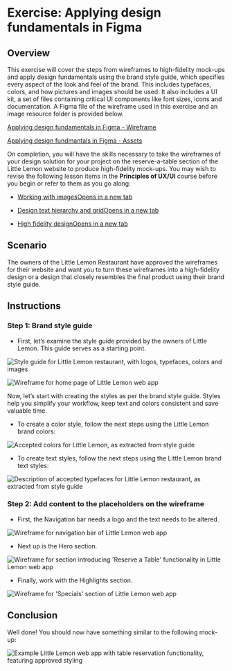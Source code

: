 Exercise: Applying design fundamentals in Figma
===============================================

**Overview**
------------

This exercise will cover the steps from wireframes to high-fidelity mock-ups and apply design fundamentals using the brand style guide, which specifies every aspect of the look and feel of the brand. This includes typefaces, colors, and how pictures and images should be used. It also includes a UI kit, a set of files containing critical UI components like font sizes, icons and documentation. A Figma file of the wireframe used in this exercise and an image resource folder is provided below.

[Applying design fundamentals in Figma - Wireframe](https://d3c33hcgiwev3.cloudfront.net/ICdLWb5gTE-m-IBTHUbNKA_1b4d05e13f71491396e9e67699bc82e1_C8.M1.L3.Item-3-Exercise-Wireframing-the-project-Wireframe.fig?Expires=1698537600&Signature=kTsQY0G~rairyPoF4fubqDVzmwoUtyB-r95BlS-25IFBkptXv4C2V8ApdfZQi7JOZEyqLJY9jy7Ac8oSag8-MCazvqJDycWZh~TpBNWT5NHEwlpNHJSm0W5DMc2xNPKiJtJ2X43z9XeYVirBkL7uPj~jV0crbEGAg6t2jKzPRIg_&Key-Pair-Id=APKAJLTNE6QMUY6HBC5A)

[Applying design fundmantals in Figma - Assets](https://d3c33hcgiwev3.cloudfront.net/qbZ2Wr5jTZya6-dDlPrGwQ_5b3b588277444859a71d1c78010d06e1_Applying-design-fundmantals-in-Figma---Assets.zip?Expires=1698537600&Signature=fFFhW~mF3vPtMA6MgoIhuu-ffhhTV22YgGyItyOV9qKoO0mTx7H5DhOaRQpubg6w8RxJmNbjxk7gi0VDNX3tXqhN9tss8BerrN~SdUB1t3-uiPQ5kFeL1NlX0XcZP2paxrH68dotEDOncXym-kzvNeyD-59g1uTD7RPRoYVj1i8_&Key-Pair-Id=APKAJLTNE6QMUY6HBC5A)

On completion, you will have the skills necessary to take the wireframes of your design solution for your project on the reserve-a-table section of the Little Lemon website to produce high-fidelity mock-ups. You may wish to revise the following lesson items in the **Principles of UX/UI** course before you begin or refer to them as you go along:

*   [Working with imagesOpens in a new tab](https://www.coursera.org/learn/principles-of-ux-ui-design/lecture/L4TiQ/working-with-images)
    
*   [Design text hierarchy and gridOpens in a new tab](https://www.coursera.org/learn/principles-of-ux-ui-design/supplement/K2uC7/exercise-design-text-hierarchy-and-grid)
    
*   [High fidelity designOpens in a new tab](https://www.coursera.org/learn/principles-of-ux-ui-design/lecture/FHMAO/stylize-high-fidelity-design)
    

**Scenario**
------------

The owners of the Little Lemon Restaurant have approved the wireframes for their website and want you to turn these wireframes into a high-fidelity design or a design that closely resembles the final product using their brand style guide.

**Instructions**
----------------

### **Step 1: Brand style guide** 

*   First, let’s examine the style guide provided by the owners of Little Lemon. This guide serves as a starting point.
    

![Style guide for Little Lemon restaurant, with logos, typefaces, colors and images](https://d3c33hcgiwev3.cloudfront.net/imageAssetProxy.v1/-IHYL-KKSWOrbW0H9qpf2g_3b350cd3a82042a8b11fb2598ca063e1_image.png?expiry=1698537600000&hmac=qk8nyzpi1Ep6HEEIsku-mexNAaYoM2KsmG3LCLtXnzg)

![Wireframe for home page of Little Lemon web app](https://d3c33hcgiwev3.cloudfront.net/imageAssetProxy.v1/tFPHubeSQGunO-n8nBRr9Q_100b960afdfe414f849ec909e11cc1e1_image.png?expiry=1698537600000&hmac=TTEG0IzDnCvHxEirXkXfnt73ou2_jMucogkgJZpnvPk)

Now, let’s start with creating the styles as per the brand style guide. Styles help you simplify your workflow, keep text and colors consistent and save valuable time.

*   To create a color style, follow the next steps using the Little Lemon brand colors:
    

![Accepted colors for Little Lemon, as extracted from style guide](https://d3c33hcgiwev3.cloudfront.net/imageAssetProxy.v1/8qp-Hpe7TviuBbL_Ofb8Fw_b886384dbae741d3aa471b1217ba7ae1_image.png?expiry=1698537600000&hmac=PzRxlrAY9wnqmnghIfZAtqQnLd_8gbTZUmvy4kV8oEE)

*   To create text styles, follow the next steps using the Little Lemon brand text styles:
    

![Description of accepted typefaces for Little Lemon restaurant, as extracted from style guide](https://d3c33hcgiwev3.cloudfront.net/imageAssetProxy.v1/-__Htzz3Q5yu3_C4pjTyaA_984ac96137b94c8082189eddacfe9de1_image.png?expiry=1698537600000&hmac=eB-LAsiHkO4YmcCG1KYMQJ-aNRgL7XgxsCm_4XNBn1g)

### **Step 2: Add content to the placeholders on the wireframe**

*   First, the Navigation bar needs a logo and the text needs to be altered.
    

![Wireframe for navigation bar of Little Lemon web app](https://d3c33hcgiwev3.cloudfront.net/imageAssetProxy.v1/1T8xLEgdQtmIACtrNSgB6g_1c4b1188ba3346919b731a2d494556e1_image.png?expiry=1698537600000&hmac=P2IpYAfbwI8S4Vr3HwUjaMdV3pkOBfnHXkwwz6f8C9w)

*   Next up is the Hero section.
    

![Wireframe for section introducing 'Reserve a Table' functionality in Little Lemon web app](https://d3c33hcgiwev3.cloudfront.net/imageAssetProxy.v1/j0PIDynfSxKe9bDwE7Oe-A_647cf6bd40b242d7a378f5c57be80ee1_image.png?expiry=1698537600000&hmac=gZ4LPnTSMiINZcQtuXaVM20jYixziTEW49KqiGStrcg)

*   Finally, work with the Highlights section.
    

![Wireframe for 'Specials' section of Little Lemon web app](https://d3c33hcgiwev3.cloudfront.net/imageAssetProxy.v1/2DZiSrBoSJKtA89ayn1AuA_392f93d57a4d44498619654ca532c0e1_image.png?expiry=1698537600000&hmac=j84A-xR__Sgot1JMOyFWq-_wkOB9-dr0kn3lNE_Jg_A)

**Conclusion**
--------------

Well done! You should now have something similar to the following mock-up:

![Example Little Lemon web app with table reservation functionality, featuring approved styling](https://d3c33hcgiwev3.cloudfront.net/imageAssetProxy.v1/eBPZjbY-TPih6LRRymkJsw_2526a8db6b75466e8c8f239bc1b0dde1_image.png?expiry=1698537600000&hmac=AmPM3LsZlBuIN1b3J7oU1tTRvZCcFqGpgeRR-zomIyA)
